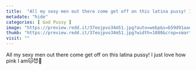 ```yaml
---
title:  "All my sexy men out there come get off on this latina pussy! I just love how pink I am🐱😈🍑"
metadate: "hide"
categories: [ God Pussy ]
image: "https://preview.redd.it/37eojpvo34m51.jpg?auto=webp&s=b59d91aae1ed59f4ba0a25669d72ea0a78adfec9"
thumb: "https://preview.redd.it/37eojpvo34m51.jpg?width=1080&crop=smart&auto=webp&s=6f8df9504591fb044c2b010aabff8bd0afd28f1c"
visit: ""
---
```

All my sexy men out there come get off on this latina pussy! I just love how pink I am🐱😈🍑
